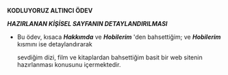 **KODLUYORUZ ALTINCI ÖDEV**

***HAZIRLANAN KİŞİSEL SAYFANIN DETAYLANDIRILMASI***



* Bu ödev, kısaca ***Hakkımda*** ve ***Hobilerim*** 'den bahsettiğim; ve ***Hobilerim*** kısmını ise detaylandırarak

  sevdiğim dizi, film ve kitaplardan bahsettiğim basit bir web sitenin hazırlanması konusunu içermektedir.